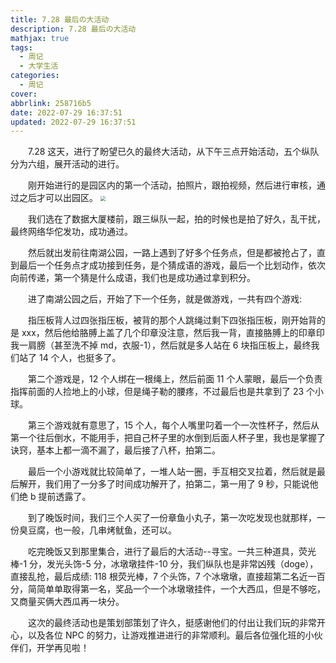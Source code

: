 ```yaml
---
title: 7.28 最后の大活动
description: 7.28 最后の大活动
mathjax: true
tags:
  - 周记
  - 大学生活
categories:
  - 周记
cover: 
abbrlink: 258716b5
date: 2022-07-29 16:37:51
updated: 2022-07-29 16:37:51
---
```


&emsp;&emsp;7.28 这天，进行了盼望已久的最终大活动，从下午三点开始活动，五个纵队分为六组，展开活动的进行。

&emsp;&emsp;刚开始进行的是园区内的第一个活动，拍照片，跟拍视频，然后进行审核，通过之后才可以出园区。
<img src="https://cdn.staticaly.com/gh/1405720461/blog_img@main/weekly_report/14.webp" style="zoom:50%;" />

&emsp;&emsp;我们选在了数据大厦楼前，跟三纵队一起，拍的时候也是拍了好久，乱干扰，最终网络华佗发功，成功通过。

&emsp;&emsp;然后就出发前往南湖公园，一路上遇到了好多个任务点，但是都被抢占了，直到最后一个任务点才成功接到任务，是个猜成语的游戏，最后一个比划动作，依次向前传递，第一个猜是什么成语，我们也是成功通过拿到积分。

&emsp;&emsp;进了南湖公园之后，开始了下一个任务，就是做游戏，一共有四个游戏:

&emsp;&emsp;指压板背人过四张指压板，被背的那个人跳绳过剩下四张指压板，刚开始背的是 xxx，然后他给胳膊上盖了几个印章没注意，然后我一背，直接胳膊上的印章印我一肩膀（甚至洗不掉 md，衣服-1），然后就是多人站在 6 块指压板上，最终我们站了 14 个人，也挺多了。

&emsp;&emsp;第二个游戏是，12 个人绑在一根绳上，然后前面 11 个人蒙眼，最后一个负责指挥前面的人捡地上的小球，但是绳子勒的腰疼，不过最后也是共拿到了 23 个小球。

&emsp;&emsp;第三个游戏就有意思了，15 个人，每个人嘴里叼着一个一次性杯子，然后从第一个往后倒水，不能用手，把自己杯子里的水倒到后面人杯子里，我也是掌握了诀窍，基本上都一滴不漏了，最后接了八杯，拍第二。

&emsp;&emsp;最后一个小游戏就比较简单了，一堆人站一圈，手互相交叉拉着，然后就是最后解开，我们用了一分多了时间成功解开了，拍第二，第一用了 9 秒，只能说他们绝 b 提前透露了。

&emsp;&emsp;到了晚饭时间，我们三个人买了一份章鱼小丸子，第一次吃发现也就那样，一份臭豆腐，也一般，几串烤鱿鱼，还可以。

&emsp;&emsp;吃完晚饭又到那里集合，进行了最后的大活动--寻宝。一共三种道具，荧光棒-1 分，发光头饰-5 分，冰墩墩挂件-10 分，我们纵队也是非常凶残（doge），直接乱抢，最后成绩: 118 根荧光棒，7 个头饰，7 个冰墩墩，直接超第二名近一百分，简简单单取得第一名，奖品一个一个冰墩墩挂件，一个大西瓜，但是不够吃，又商量买俩大西瓜再一块分。

&emsp;&emsp;这次的最终活动也是策划部策划了许久，挺感谢他们的付出让我们玩的非常开心，以及各位 NPC 的努力，让游戏推进进行的非常顺利。最后各位强化班的小伙伴们，开学再见啦！
